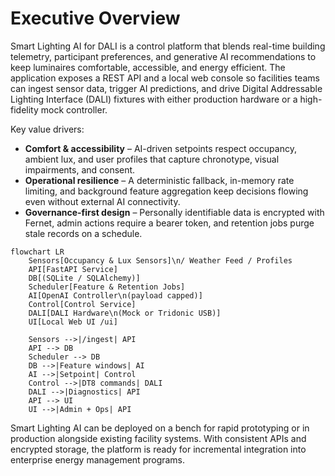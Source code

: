 # Executive Overview

Smart Lighting AI for DALI is a control platform that blends real-time building telemetry, participant preferences, and generative AI recommendations to keep luminaires comfortable, accessible, and energy efficient. The application exposes a REST API and a local web console so facilities teams can ingest sensor data, trigger AI predictions, and drive Digital Addressable Lighting Interface (DALI) fixtures with either production hardware or a high-fidelity mock controller.

Key value drivers:

- **Comfort & accessibility** – AI-driven setpoints respect occupancy, ambient lux, and user profiles that capture chronotype, visual impairments, and consent.
- **Operational resilience** – A deterministic fallback, in-memory rate limiting, and background feature aggregation keep decisions flowing even without external AI connectivity.
- **Governance-first design** – Personally identifiable data is encrypted with Fernet, admin actions require a bearer token, and retention jobs purge stale records on a schedule.

```mermaid
flowchart LR
    Sensors[Occupancy & Lux Sensors]\n/ Weather Feed / Profiles
    API[FastAPI Service]
    DB[(SQLite / SQLAlchemy)]
    Scheduler[Feature & Retention Jobs]
    AI[OpenAI Controller\n(payload capped)]
    Control[Control Service]
    DALI[DALI Hardware\n(Mock or Tridonic USB)]
    UI[Local Web UI /ui]

    Sensors -->|/ingest| API
    API --> DB
    Scheduler --> DB
    DB -->|Feature windows| AI
    AI -->|Setpoint| Control
    Control -->|DT8 commands| DALI
    DALI -->|Diagnostics| API
    API --> UI
    UI -->|Admin + Ops| API
```

Smart Lighting AI can be deployed on a bench for rapid prototyping or in production alongside existing facility systems. With consistent APIs and encrypted storage, the platform is ready for incremental integration into enterprise energy management programs.

